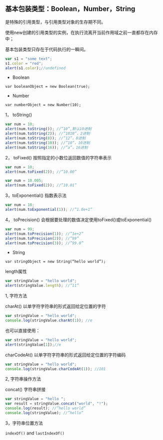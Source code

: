 ## 基本包装类型：Boolean，Number，String
是特殊的引用类型，与引用类型对象的生存期不同。     

使用new创建的引用类型的实例，在执行流离开当前作用域之前一直都存在内存中；   

基本包装类型只存在于代码执行的一瞬间。

```javascript
var s1 = "some text";
s1.color = "red";
alert(s1.color);//undefined
```

* Boolean  

`var booleanObject = new Boolean(true);`

* Number   

`var numberObject = new Number(10);`

1， toString()    

```javascript
var num = 10;
alert(num.toString()); //”10”,默认10进制
alert(num.toString(2)); //”1010”，2进制
alert(num.toString(8)); //”12”，8进制
alert(num.toString(10)); //”10”，10进制
alert(num.toString(16)); //”a”，16进制
```
2， toFixed() 按照指定的小数位返回数值的字符串表示

```javascript
var num = 10;
alert(num.toFixed(2)); //”10.00”
```    

```javascript
var num = 10.005;
alert(num.toFixed(2)); //”10.01”
```
3，toExponential() 指数表示法   
 
```javascript
var num = 10;
alert(num.toExponential(1)); //”1.0e+1”
```

4， toPrecision() 会根据要处理的数值决定使用toFixed()或toExponential()

```javascript
var num = 99;
alert(num.toPrecision(1)); //”1e+2”
alert(num.toPrecision(2)); //”99”
alert(num.toPrecision(3)); //”99.0”
```  
* String
 
`var stringObject = new String(“hello world”);`   
 
length属性 

```javascript
var stringValue = "hello world";
alert(stringValue.length); //”11”
```   

1, 字符方法  

charAt() 以单字符字符串的形式返回给定位置的字符   
```javascript
var stringValue = "hello world";
console.log(stringValue.charAt(1)); //e
```       

也可以直接使用：   

```javascript
var stringValue = "hello world";
alert(stringValue[1]);//e
```

charCodeAt() 以单字符字符串的形式返回给定位置的字符编码    

```javascript
var stringValue = "hello world";
console.log(stringValue.charCodeAt(1)); //101
```  

2, 字符串操作方法 

concat() 字符串拼接 
```javascript
var stringValue = "hello ";
var result = stringValue.concat("world", "!");
console.log(result); //”hello world”
console.log(stringValue); //”hello”
```
 3，字符串位置方法 
 
 `indexOf()` and `lastIndexOf()`

